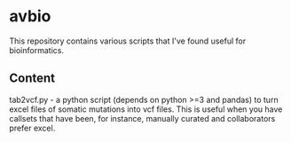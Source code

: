 avbio
===

This repository contains various scripts that I've found useful for bioinformatics.

Content
---

tab2vcf.py - a python script (depends on python >=3 and pandas) to turn excel files of somatic mutations into vcf files.
This is useful when you have callsets that have been, for instance, manually curated and collaborators prefer excel.
